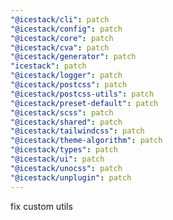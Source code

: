 ```yaml
---
"@icestack/cli": patch
"@icestack/config": patch
"@icestack/core": patch
"@icestack/cva": patch
"@icestack/generator": patch
"icestack": patch
"@icestack/logger": patch
"@icestack/postcss": patch
"@icestack/postcss-utils": patch
"@icestack/preset-default": patch
"@icestack/scss": patch
"@icestack/shared": patch
"@icestack/tailwindcss": patch
"@icestack/theme-algorithm": patch
"@icestack/types": patch
"@icestack/ui": patch
"@icestack/unocss": patch
"@icestack/unplugin": patch
---
```


fix custom utils
